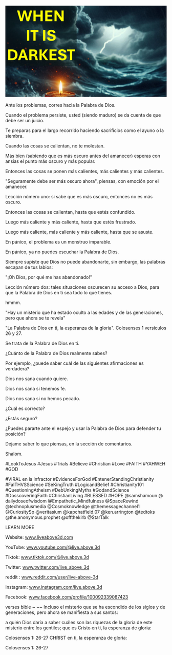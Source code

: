 ![Video cover image](../cover.jpg "cover photo")

Ante los problemas, corres hacia la Palabra de Dios.

Cuando el problema persiste, usted (siendo maduro) se da cuenta de que debe ser un juicio.

Te preparas para el largo recorrido haciendo sacrificios como el ayuno o la siembra.

Cuando las cosas se calientan, no te molestan.

Más bien (sabiendo que es más oscuro antes del amanecer) esperas con ansias el punto más oscuro y más popular.

Entonces las cosas se ponen más calientes, más calientes y más calientes.

"Seguramente debe ser más oscuro ahora", piensas, con emoción por el amanecer.

Lección número uno: si sabe que es más oscuro, entonces no es más oscuro.

Entonces las cosas se calientan, hasta que estés confundido.

Luego más caliente y más caliente, hasta que estés frustrado.

Luego más caliente, más caliente y más caliente, hasta que se asuste.

En pánico, el problema es un monstruo imparable.

En pánico, ya no puedes escuchar la Palabra de Dios.

Siempre supiste que Dios no puede abandonarte, sin embargo, las palabras escapan de tus labios:

"¡Oh Dios, por qué me has abandonado!"

Lección número dos: tales situaciones oscurecen su acceso a Dios, para que la Palabra de Dios en ti sea todo lo que tienes.

hmmm.

"Hay un misterio que ha estado oculto a las edades y de las generaciones, pero que ahora se te revela"

"La Palabra de Dios en ti, la esperanza de la gloria". Colosenses 1 versículos 26 y 27.

Se trata de la Palabra de Dios en ti.

¿Cuánto de la Palabra de Dios realmente sabes?

Por ejemplo, ¿puede saber cuál de las siguientes afirmaciones es verdadera?

Dios nos sana cuando quiere.

Dios nos sana si tenemos fe.

Dios nos sana si no hemos pecado.

¿Cuál es correcto?

¿Estás seguro?

¿Puedes pararte ante el espejo y usar la Palabra de Dios para defender tu posición?

Déjame saber lo que piensas, en la sección de comentarios.

Shalom.


#LookToJesus #Jesus #Trials #Believe #Christian #Love #FAITH #YAHWEH #GOD

#VIRAL en la infractor #EvidenceForGod #EntenerStandingChristianity #FaITHVSScience #SeKingTruth #LogicandBelief #Christianity101 #QuestioningAtheism #DebUnkingMyths #GodandScience #DosscoveringFaith #ChristianLiving #BLESSED #HOPE @samshamoun @ dailydoseofwisdom @Empathetic_Mindfulness @SpaceRewind @technoplusmedia @Cosmoknowledge @themessagechannel1 @CuriositySp @veritasium @kapchatfield.07 @ken.arrington @tedtoks @the.anonymous.prophet @offthekirb @StarTalk

LEARN MORE


Website: www.liveabove3d.com

YouTube: www.youtube.com/@live.above.3d

Tiktok: www.tiktok.com/@live.above.3d

Twitter: www.twitter.com/live_above_3d

reddit : www.reddit.com/user/live-above-3d

Instagram: www.instagram.com/live.above.3d

Facebook: www.facebook.com/profile/100092339087423

verses bible ~ ~~ Incluso el misterio que se ha escondido de los siglos y de generaciones, pero ahora se manifiesta a sus santos:


a quién Dios daría a saber cuáles son las riquezas de la gloria de este misterio entre los gentiles; que es Cristo en ti, la esperanza de gloria:

Colosenses 1: 26-27 CHRIST en ti, la esperanza de gloria:

Colosenses 1: 26-27

